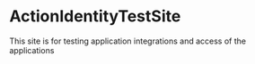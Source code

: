 # ActionIdentityTestSite
This site is for testing application integrations and access of the applications
